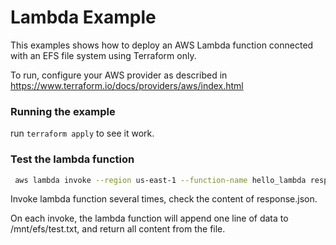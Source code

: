 # Lambda Example

This examples shows how to deploy an AWS Lambda function connected with an EFS file system using Terraform only.

To run, configure your AWS provider as described in https://www.terraform.io/docs/providers/aws/index.html

### Running the example

run `terraform apply` to see it work.

### Test the lambda function

```bash
 aws lambda invoke --region us-east-1 --function-name hello_lambda response.json 
```
Invoke lambda function several times, check the content of response.json. 

On each invoke, the lambda function will append one line of data to /mnt/efs/test.txt, and return all content from the file.
